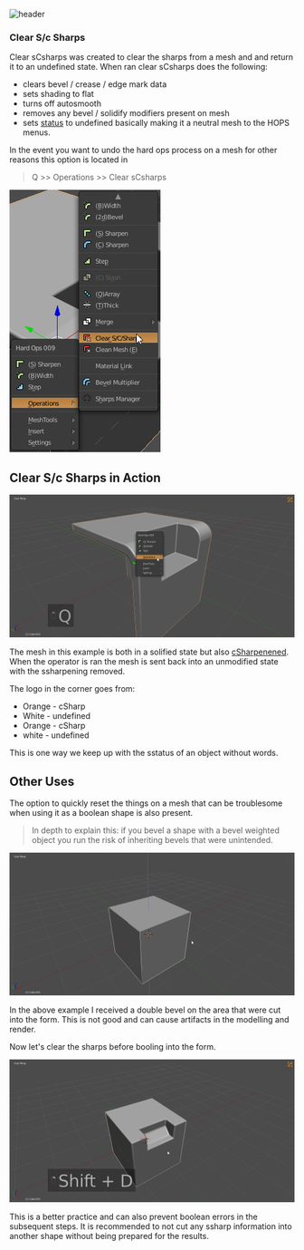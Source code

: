 ![header](img/banner.gif)

### Clear S/c Sharps

Clear sCsharps was created to clear the sharps from a mesh and and return it to an undefined state. When ran clear sCsharps does the following:

- clears bevel / crease / edge mark data
- sets shading to flat
- turns off autosmooth
- removes any bevel / solidify modifiers present on mesh
- sets [status](sstatus.md) to undefined basically making it a neutral mesh to the HOPS menus.

In the event you want to undo the hard ops process on a mesh for other reasons this option is located in

> Q >> Operations >> Clear sCsharps

![cs1](img\clearssharps\cs1.png)

## Clear S/c Sharps in Action

![cs1](img\clearssharps\cs2.gif)

The mesh in this example is both in a solified state but also [cSharpenened](csharpen.md). When the operator is ran the mesh is sent back into an unmodified state with the ssharpening removed.

The logo in the corner goes from:
- Orange - cSharp
- White - undefined
- Orange - cSharp
- white - undefined

This is one way we keep up with the sstatus of an object without words.

## Other Uses

The option to quickly reset the things on a mesh that can be troublesome when using it as a boolean shape is also present.

> In depth to explain this: if you bevel a shape with a bevel weighted object you run the risk of inheriting bevels that were unintended.

![cs1](img\clearssharps\cs3.gif)

In the above example I received a double bevel on the area that were cut into the form. This is not good and can cause artifacts in the modelling and render.

Now let's clear the sharps before booling into the form.

![cs1](img\clearssharps\cs4.gif)

This is a better practice and can also prevent boolean errors in the subsequent steps. It is recommended to not cut any ssharp information into another shape without being prepared for the results.
